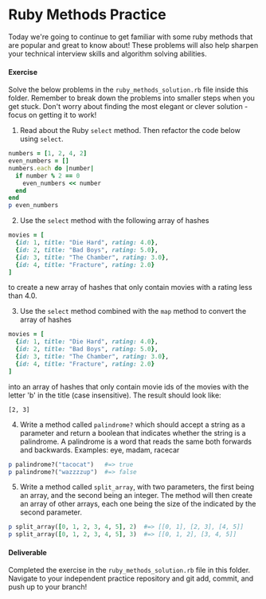 # Ruby Methods Practice

Today we're going to continue to get familiar with some ruby methods that are popular and great to know about! These problems will also help sharpen your technical interview skills and algorithm solving abilities. 

#### Exercise

Solve the below problems in the `ruby_methods_solution.rb` file inside this folder. Remember to break down the problems into smaller steps when you get stuck. Don't worry about finding the most elegant or clever solution - focus on getting it to work!

1. Read about the Ruby `select` method. Then refactor the code below using `select`.
```ruby
numbers = [1, 2, 4, 2]
even_numbers = []
numbers.each do |number|
  if number % 2 == 0
    even_numbers << number
  end
end
p even_numbers
```


2. Use the `select` method with the following array of hashes
```ruby
movies = [
  {id: 1, title: "Die Hard", rating: 4.0},
  {id: 2, title: "Bad Boys", rating: 5.0},
  {id: 3, title: "The Chamber", rating: 3.0},
  {id: 4, title: "Fracture", rating: 2.0}
]
```
to create a new array of hashes that only contain movies with a rating less than 4.0.


3. Use the `select` method combined with the `map` method to convert the array of hashes
```ruby
movies = [
  {id: 1, title: "Die Hard", rating: 4.0},
  {id: 2, title: "Bad Boys", rating: 5.0},
  {id: 3, title: "The Chamber", rating: 3.0},
  {id: 4, title: "Fracture", rating: 2.0}
]
```
into an array of hashes that only contain movie ids of the movies with the letter 'b' in the title (case insensitive). The result should look like:
```
[2, 3]
```

4. Write a method called `palindrome?` which should accept a string as a parameter and return a boolean that indicates whether the string is a palindrome. A palindrome is a word that reads the same both forwards and backwards. Examples: eye, madam, racecar
```ruby
p palindrome?("tacocat")   #=> true
p palindrome?("wazzzzup")  #=> false
```


5. Write a method called `split_array`, with two parameters, the first being an array, and the second being an integer. The method will then create an array of other arrays, each one being the size of the indicated by the second parameter. 
```ruby
p split_array([0, 1, 2, 3, 4, 5], 2)  #=> [[0, 1], [2, 3], [4, 5]]
p split_array([0, 1, 2, 3, 4, 5], 3)  #=> [[0, 1, 2], [3, 4, 5]]
```

#### Deliverable
Completed the exercise in the `ruby_methods_solution.rb` file in this folder. Navigate to your independent practice repository and git add, commit, and push up to your branch!

